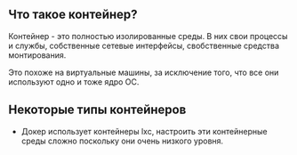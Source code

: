 ## Что такое контейнер?

Контейнер - это полностью изолированные среды. В них свои процессы и службы, собственные сетевые интерфейсы, свобственные средства монтирования.

Это похоже на виртуальные машины, за исключение того, что все они используют одно и тоже ядро ОС.

## Некоторые типы контейнеров

+ Докер использует контейнеры lxc, настроить эти контейнерные среды сложно поскольку они очень низкого уровня.
